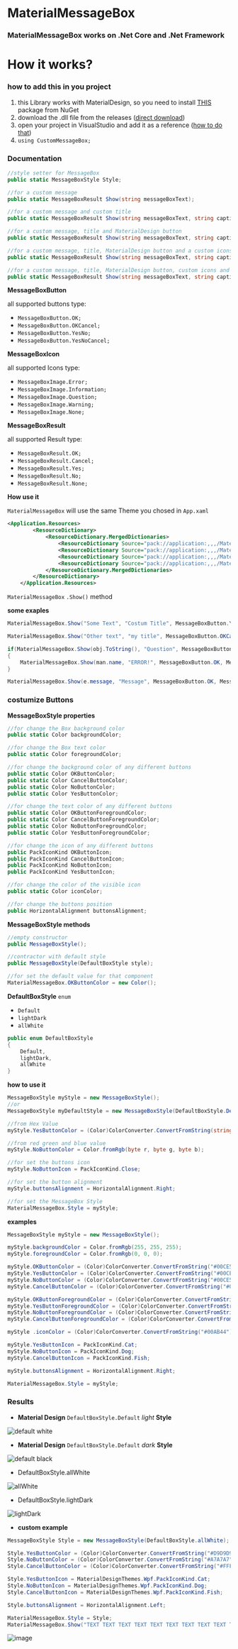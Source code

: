 # MaterialMessageBox

### MaterialMessageBox works on .Net Core and .Net Framework

# How it works?

### **how to add this in you project**

1. this Library works with MaterialDesign, so you need to install [THIS](https://www.nuget.org/packages/MaterialDesignThemes/4.4.0-ci94) package from NuGet
2. download the .dll file from the releases ([direct download](https://github.com/Mene-hub/MaterialMessageBox/releases/download/library/CusomMessageBox.dll))
3. open your project in VisualStudio and add it as a reference ([how to do that](https://docs.microsoft.com/en-us/visualstudio/ide/how-to-create-and-remove-project-dependencies?view=vs-2022))
4. `using CustomMessageBox;`

### **Documentation**

```csharp
//style setter for MessageBox
public static MessageBoxStyle Style;

//for a custom message
public static MessageBoxResult Show(string messageBoxText);

//for a custom message and custom title
public static MessageBoxResult Show(string messageBoxText, string caption);

//for a custom message, title and MaterialDesign button
public static MessageBoxResult Show(string messageBoxText, string caption, MessageBoxButton button);

//for a custom message, title, MaterialDesign button and a custom icons
public static MessageBoxResult Show(string messageBoxText, string caption, MessageBoxButton button, MessageBoxImage icon);

//for a custom message, title, MaterialDesign button, custom icons and default result when you close the Box
public static MessageBoxResult Show(string messageBoxText, string caption, MessageBoxButton button, MessageBoxImage icon, MessageBoxResult defaultResult);
```

**MessageBoxButton**

all supported buttons type:

- `MessageBoxButton.OK;`
- `MessageBoxButton.OKCancel;`
- `MessageBoxButton.YesNo;`
- `MessageBoxButton.YesNoCancel;`

**MessageBoxIcon**

all supported Icons type:

- `MessageBoxImage.Error;`
- `MessageBoxImage.Information;`
- `MessageBoxImage.Question;`
- `MessageBoxImage.Warning;`
- `MessageBoxImage.None;`

**MessageBoxResult**

all supported Result type:

- `MessageBoxResult.OK;`
- `MessageBoxResult.Cancel;`
- `MessageBoxResult.Yes;`
- `MessageBoxResult.No;`
- `MessageBoxResult.None;`

**How use it**

`MaterialMessageBox` will use the same Theme you chosed in `App.xaml`

```xml
<Application.Resources>
        <ResourceDictionary>
            <ResourceDictionary.MergedDictionaries>
                <ResourceDictionary Source="pack://application:,,,/MaterialDesignThemes.Wpf;component/Themes/MaterialDesignTheme.**dark**.xaml" />
                <ResourceDictionary Source="pack://application:,,,/MaterialDesignThemes.Wpf;component/Themes/MaterialDesignTheme.Defaults.xaml" />
                <ResourceDictionary Source="pack://application:,,,/MaterialDesignColors;component/Themes/Recommended/Primary/MaterialDesignColor.DeepPurple.xaml" />
                <ResourceDictionary Source="pack://application:,,,/MaterialDesignColors;component/Themes/Recommended/Accent/MaterialDesignColor.Lime.xaml" />
            </ResourceDictionary.MergedDictionaries>
        </ResourceDictionary>
    </Application.Resources>
```

`MaterialMessageBox` `.Show()` method

**some exaples**

```csharp
MaterialMessageBox.Show("Some Text", "Costum Title", MessageBoxButton.YesNoCancel, MessageBoxImage.Information);

MaterialMessageBox.Show("Other text", "my title", MessageBoxButton.OKCancel, MessageBoxImage.Warning);

if(MaterialMessageBox.Show(obj.ToString(), "Question", MessageBoxButton.YesNo, MessageBoxImage.Question) == MessageBoxResult.Yes)
{
	MaterialMessageBox.Show(man.name, "ERROR!", MessageBoxButton.OK, MessageBoxImage.Error);
}

MaterialMessageBox.Show(e.message, "Message", MessageBoxButton.OK, MessageBoxImage.None, MessageBoxResult.OK);
```

### costumize Buttons

**MessageBoxStyle properties**

```csharp
//for change the Box background color
public static Color backgroundColor;

//for change the Box text color
public static Color foregroundColor;

//for change the background color of any different buttons
public static Color OKButtonColor;
public static Color CancelButtonColor;
public static Color NoButtonColor;
public static Color YesButtonColor;

//for change the text color of any different buttons
public static Color OKButtonForegroundColor;
public static Color CancelButtonForegroundColor;
public static Color NoButtonForegroundColor;
public static Color YesButtonForegroundColor;

//for change the icon of any different buttons
public PackIconKind OKButtonIcon;
public PackIconKind CancelButtonIcon;
public PackIconKind NoButtonIcon;
public PackIconKind YesButtonIcon;

//for change the color of the visible icon
public static Color iconColor;

//for change the buttons position
public HorizontalAlignment buttonsAlignment;
```

**MessageBoxStyle methods**

```csharp
//empty constructor
public MessageBoxStyle();

//contractor with default style
public MessageBoxStyle(DefaultBoxStyle style);

//for set the default value for that component
MaterialMessageBox.OKButtonColor = new Color();
```

**DefaultBoxStyle** `enum`

- `Default`
- `lightDark`
- `allWhite`

```csharp
public enum DefaultBoxStyle
{
	Default,
	lightDark,
	allWhite
}
```

**how to use it**

```csharp
MessageBoxStyle myStyle = new MessageBoxStyle();
//or
MessageBoxStyle myDefaultStyle = new MessageBoxStyle(DefaultBoxStyle.Default);

//from Hex Value
myStyle.YesButtonColor = (Color)ColorConverter.ConvertFromString(string HexCode);

//from red green and blue value
myStyle.NoButtonColor = Color.fromRgb(byte r, byte g, byte b);

//for set the buttons icon
myStyle.NoButtonIcon = PackIconKind.Close;

//for set the button alignment
myStyle.buttonsAlignment = HorizontalAlignment.Right;

//for set the MessageBox Style
MaterialMessageBox.Style = myStyle;
```

**examples**

```csharp
MessageBoxStyle myStyle = new MessageBoxStyle();

myStyle.backgroundColor = Color.fromRgb(255, 255, 255);
myStyle.foregroundColor = Color.fromRgb(0, 0, 0);

myStyle.OKButtonColor = (Color)ColorConverter.ConvertFromString("#00CE52");
myStyle.YesButtonColor = (Color)ColorConverter.ConvertFromString("#00CE52");
myStyle.NoButtonColor = (Color)ColorConverter.ConvertFromString("#00CE52");
myStyle.CancelButtonColor = (Color)ColorConverter.ConvertFromString("#00CE52");

myStyle.OKButtonForegroundColor = (Color)ColorConverter.ConvertFromString("#ffffff");
myStyle.YesButtonForegroundColor = (Color)ColorConverter.ConvertFromString("#ffffff");
myStyle.NoButtonForegroundColor = (Color)ColorConverter.ConvertFromString("#ffffff");
myStyle.CancelButtonForegroundColor = (Color)ColorConverter.ConvertFromString("#ffffff");

myStyle .iconColor = (Color)ColorConverter.ConvertFromString("#00AB44");

myStyle.YesButtonIcon = PackIconKind.Cat;
myStyle.NoButtonIcon = PackIconKind.Dog;
myStyle.CancelButtonIcon = PackIconKind.Fish;

myStyle.buttonsAlignment = HorizontalAlignment.Right;

MaterialMessageBox.Style = myStyle;
```

### Results

- **Material Design** `DefaultBoxStyle.Default` *light* **Style**

![default white](https://user-images.githubusercontent.com/72011313/157749498-1bd90cc7-c4fb-4b3e-a920-350058263d4b.png)

- **Material Design** `DefaultBoxStyle.Default` *dark* **Style**

![default black](https://user-images.githubusercontent.com/72011313/157749536-ef4aef24-fbea-4538-a676-9c2f004be281.png)

- DefaultBoxStyle.allWhite

![allWhite](https://user-images.githubusercontent.com/72011313/157749568-edcaca18-1edc-442f-9f6e-0fb2404dad63.png)

- DefaultBoxStyle.lightDark

![lightDark](https://user-images.githubusercontent.com/72011313/157749633-54312d01-903e-4b6f-9b1b-f90fba34b6e5.png)

- **custom example**

```csharp
MessageBoxStyle Style = new MessageBoxStyle(DefaultBoxStyle.allWhite);

Style.YesButtonColor = (Color)ColorConverter.ConvertFromString("#D9D9D9");
Style.NoButtonColor = (Color)ColorConverter.ConvertFromString("#A7A7A7");
Style.CancelButtonColor = (Color)ColorConverter.ConvertFromString("#FFFFFF");

Style.YesButtonIcon = MaterialDesignThemes.Wpf.PackIconKind.Cat;
Style.NoButtonIcon = MaterialDesignThemes.Wpf.PackIconKind.Dog;
Style.CancelButtonIcon = MaterialDesignThemes.Wpf.PackIconKind.Fish;

Style.buttonsAlignment = HorizontalAlignment.Left;

MaterialMessageBox.Style = Style;
MaterialMessageBox.Show("TEXT TEXT TEXT TEXT TEXT TEXT TEXT TEXT TEXT TEXT TEXT TEXT TEXT TEXT TEXT TEXT TEXT TEXT TEXT TEXT TEXT TEXT TEXT TEXT TEXT TEXT ", "Custom Title", MessageBoxButton.YesNoCancel, MessageBoxImage.Information);
```

![image](https://user-images.githubusercontent.com/72011313/157848548-e65f9b3a-26a2-4baf-b93b-a0edcac7e533.png)

